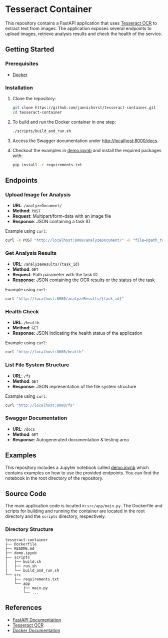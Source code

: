 # Tesseract Container

This repository contains a FastAPI application that uses [Tesseract OCR](https://github.com/tesseract-ocr/tesseract) to extract text from images. The application exposes several endpoints to upload images, retrieve analysis results and check the health of the service.

## Getting Started

### Prerequisites

- [Docker](https://www.docker.com/get-started)

### Installation

1. Clone the repository:

    ```sh
    git clone https://github.com/jannichorst/tesseract-container.git
    cd tesseract-container
    ```

2. To build and run the Docker container in one step:

    ```sh
    ./scripts/build_and_run.sh
    ```
3. Access the Swagger documentation under [http://localhost:8000/docs](http://localhost:8000/docs).
4. Checkout the examples in [demo.ipynb](demo.ipynb) and install the required packages with:
    ```sh
    pip install -r requirements.txt
    ``` 
    

## Endpoints

### Upload Image for Analysis

- **URL**: `/analyzeDocument/`
- **Method**: `POST`
- **Request**: Multipart/form-data with an image file
- **Response**: JSON containing a task ID

Example using `curl`:

```sh
curl -X POST "http://localhost:8000/analyzeDocument/" -F "file=@path_to_your_image_file"
```

### Get Analysis Results

- **URL**: `/analyzeResults/{task_id}`
- **Method**: `GET`
- **Request**: Path parameter with the task ID
- **Response**: JSON containing the OCR results or the status of the task

Example using `curl`:

```sh
curl "http://localhost:8000/analyzeResults/{task_id}"
```

### Health Check

- **URL**: `/health`
- **Method**: `GET`
- **Response**: JSON indicating the health status of the application

Example using `curl`:

```sh
curl "http://localhost:8000/health"
```

### List File System Structure

- **URL**: `/fs`
- **Method**: `GET`
- **Response**: JSON representation of the file system structure

Example using `curl`:

```sh
curl "http://localhost:8000/fs"
```

### Swagger Documentation

- **URL**: `/docs`
- **Method**: `GET`
- **Response**: Autogenerated documentation & testing area


## Examples

This repository includes a Jupyter notebook called [demo.ipynb](demo.ipynb) which contains examples on how to use the provided endpoints. You can find the notebook in the root directory of the repository.

## Source Code

The main application code is located in `src/app/main.py`. The Dockerfile and scripts for building and running the container are located in the root directory and the `scripts` directory, respectively.

### Directory Structure

```
tesseract-container
├── Dockerfile
├── README.md
├── demo.ipynb
├── scripts
│   ├── build.sh
│   ├── run.sh
│   └── build_and_run.sh
└── src
    ├── requirements.txt
    └── app
        ├── main.py
        └── ...
```

## References

- [FastAPI Documentation](https://fastapi.tiangolo.com/)
- [Tesseract OCR](https://github.com/tesseract-ocr/tesseract)
- [Docker Documentation](https://docs.docker.com/)

